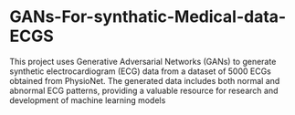 # GANs-For-synthatic-Medical-data-ECGS
This project uses Generative Adversarial Networks (GANs) to generate synthetic electrocardiogram (ECG) data from a dataset of 5000 ECGs obtained from PhysioNet. The generated data includes both normal and abnormal ECG patterns, providing a valuable resource for research and development of machine learning models
